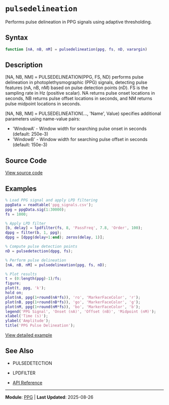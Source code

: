 # `pulsedelineation`

Performs pulse delineation in PPG signals using adaptive thresholding.

## Syntax

```matlab
function [nA, nB, nM] = pulsedelineation(ppg, fs, nD, varargin)
```

## Description

[NA, NB, NM] = PULSEDELINEATION(PPG, FS, ND) performs pulse delineation in photoplethysmographic (PPG) signals, detecting pulse features (nA, nB, nM) based on pulse detection points (nD). FS is the sampling rate in Hz (positive scalar). NA returns pulse onset locations in seconds, NB returns pulse offset locations in seconds, and NM returns pulse midpoint locations in seconds.

[NA, NB, NM] = PULSEDELINEATION(..., 'Name', Value) specifies additional
parameters using name-value pairs:
- 'WindowA'  - Window width for searching pulse onset in seconds
(default: 250e-3)
- 'WindowB'  - Window width for searching pulse offset in seconds
(default: 150e-3)

## Source Code

[View source code](https://github.com/BSICoS/biosigmat/tree/main/src/ppg/pulsedelineation.m)

## Examples

```matlab
% Load PPG signal and apply LPD filtering
ppgData = readtable('ppg_signals.csv');
ppg = ppgData.sig(1:30000);
fs = 1000;

% Apply LPD filter
[b, delay] = lpdfilter(fs, 8, 'PassFreq', 7.8, 'Order', 100);
dppg = filter(b, 1, ppg);
dppg = [dppg(delay+1:end); zeros(delay, 1)];

% Compute pulse detection points
nD = pulsedetection(dppg, fs);

% Perform pulse delineation
[nA, nB, nM] = pulsedelineation(ppg, fs, nD);

% Plot results
t = (0:length(ppg)-1)/fs;
figure;
plot(t, ppg, 'k');
hold on;
plot(nA, ppg(1+round(nA*fs)), 'ro', 'MarkerFaceColor', 'r');
plot(nB, ppg(1+round(nB*fs)), 'go', 'MarkerFaceColor', 'g');
plot(nM, ppg(1+round(nM*fs)), 'bo', 'MarkerFaceColor', 'b');
legend('PPG Signal', 'Onset (nA)', 'Offset (nB)', 'Midpoint (nM)');
xlabel('Time (s)');
ylabel('Amplitude');
title('PPG Pulse Delineation');
```

[View detailed example](https://github.com/BSICoS/biosigmat/tree/main/examples/ppg/pulsedelineationExample.m)

## See Also

- PULSEDETECTION
- LPDFILTER

- [API Reference](../index.md)

---

**Module**: [PPG](index.md) | **Last Updated**: 2025-08-26
